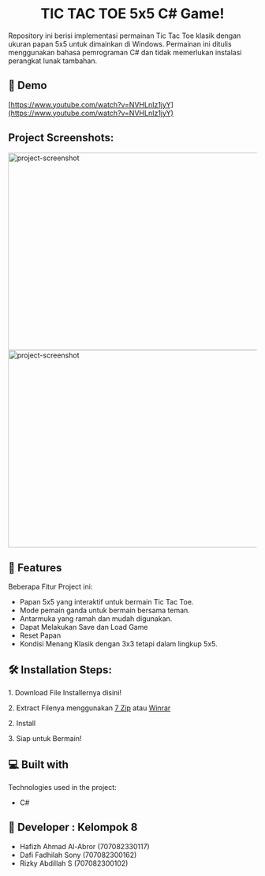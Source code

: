 <h1 align="center" id="title">TIC TAC TOE 5x5 C# Game!</h1>

<p id="description">Repository ini berisi implementasi permainan Tic Tac Toe klasik dengan ukuran papan 5x5 untuk dimainkan di Windows. Permainan ini ditulis menggunakan bahasa pemrograman C# dan tidak memerlukan instalasi perangkat lunak tambahan.</p>

<h2>🚀 Demo</h2>

[https://www.youtube.com/watch?v=NVHLnIz1jyY](https://www.youtube.com/watch?v=NVHLnIz1jyY)

<h2>Project Screenshots:</h2>

<img src="https://unsplash.com/photos/a-nintendo-wii-game-system-sitting-on-top-of-a-table-AZDMhQWurmQ" alt="project-screenshot" width="700" height="400/">

<img src="https://images.unsplash.com/photo-1602632003094-0494b73b7c4a?q=80&w=1470&auto=format&fit=crop&ixlib=rb-4.0.3&ixid=M3wxMjA3fDB8MHxwaG90by1wYWdlfHx8fGVufDB8fHx8fA%3D%3D" alt="project-screenshot" width="700" height="400/">

  
  
<h2>🧐 Features</h2>

Beberapa Fitur Project ini:

*   Papan 5x5 yang interaktif untuk bermain Tic Tac Toe.
*   Mode pemain ganda untuk bermain bersama teman.
*   Antarmuka yang ramah dan mudah digunakan.
*   Dapat Melakukan Save dan Load Game
*   Reset Papan
*   Kondisi Menang Klasik dengan 3x3 tetapi dalam lingkup 5x5.

<h2>🛠️ Installation Steps:</h2>

<p>1. Download File Installernya <a href"https://github.com/xyukii/TICTACTOE/blob/main/T3/T3.rar">disini!</a></p>

<p>2. Extract Filenya menggunakan <a href="https://www.7-zip.org/">7 Zip</a> atau <a href="https://www.win-rar.com/">Winrar</a></p>

<p>2. Install</p>

<p>3. Siap untuk Bermain!</p>

  
  
<h2>💻 Built with</h2>

Technologies used in the project:

*   C#

<h2>👥 Developer : Kelompok 8</h2>

*  Hafizh Ahmad Al-Abror (707082330117)
*  Dafi Fadhilah Sony (707082300162)
*  Rizky Abdillah S (707082300102)

